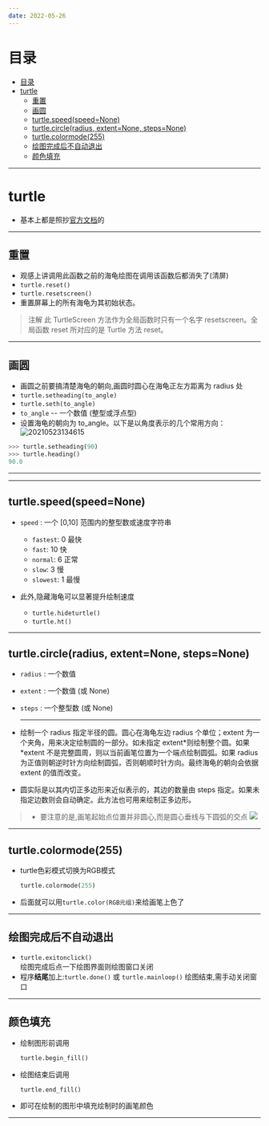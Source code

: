```yaml
---
date: 2022-05-26
---
```


# 目录
- [目录](#目录)
- [turtle](#turtle)
  - [重置](#重置)
  - [画圆](#画圆)
  - [turtle.speed(speed=None)](#turtlespeedspeednone)
  - [turtle.circle(radius, extent=None, steps=None)](#turtlecircleradius-extentnone-stepsnone)
  - [turtle.colormode(255)](#turtlecolormode255)
  - [绘图完成后不自动退出](#绘图完成后不自动退出)
  - [颜色填充](#颜色填充)

---
# turtle
- 基本上都是照抄[官方文档](https://docs.python.org/zh-cn/3.9/library/turtle.html#module-turtle)的

---
## 重置
- 观感上讲调用此函数之前的海龟绘图在调用该函数后都消失了(清屏)
- `turtle.reset()`
- `turtle.resetscreen()`
- 重置屏幕上的所有海龟为其初始状态。
> 注解 此 TurtleScreen 方法作为全局函数时只有一个名字 resetscreen。全局函数 reset 所对应的是 Turtle 方法 reset。


----
## 画圆
- 画圆之前要搞清楚海龟的朝向,画圆时圆心在海龟正左方距离为 radius 处
- `turtle.setheading(to_angle)`
- `turtle.seth(to_angle)`
- `to_angle` -- 一个数值 (整型或浮点型)
- 设置海龟的朝向为 to_angle。以下是以角度表示的几个常用方向：
![20210523134615](http://cdn.ayusummer233.top/img/20210523134615.png)

```python
>>> turtle.setheading(90)
>>> turtle.heading()
90.0
```


---



---
## turtle.speed(speed=None)
- `speed` : 一个 [0,10] 范围内的整型数或速度字符串
  - `fastest`: 0 最快
  - `fast`: 10 快
  - `normal`: 6 正常
  - `slow`: 3 慢
  - `slowest`: 1 最慢

- 此外,隐藏海龟可以显著提升绘制速度
    - `turtle.hideturtle()`
    - `turtle.ht()`




---
## turtle.circle(radius, extent=None, steps=None)
- `radius` : 一个数值
- `extent` : 一个数值 (或 None)
- `steps` : 一个整型数 (或 None)
  
    ---
- 绘制一个 radius 指定半径的圆。圆心在海龟左边 radius 个单位；extent 为一个夹角，用来决定绘制圆的一部分。如未指定 extent*则绘制整个圆。如果 *extent 不是完整圆周，则以当前画笔位置为一个端点绘制圆弧。如果 radius 为正值则朝逆时针方向绘制圆弧，否则朝顺时针方向。最终海龟的朝向会依据 extent 的值而改变。
- 圆实际是以其内切正多边形来近似表示的，其边的数量由 steps 指定。如果未指定边数则会自动确定。此方法也可用来绘制正多边形。
> - 要注意的是,画笔起始点位置并非圆心,而是圆心垂线与下圆弧的交点
>   ![](https://cdn.ayusummer233.top/image/c4x4voXmXM.gif)

----
## turtle.colormode(255)
- turtle色彩模式切换为RGB模式
  ```python
  turtle.colormode(255)
  ```
- 后面就可以用`turtle.color(RGB元组)`来给画笔上色了

----
## 绘图完成后不自动退出
- `turtle.exitonclick()`  
  绘图完成后点一下绘图界面则绘图窗口关闭
- 程序**结尾**加上:`turtle.done()` 或 `turtle.mainloop()`
  绘图结束,需手动关闭窗口


----
## 颜色填充
- 绘制图形前调用
  ```python
  turtle.begin_fill()
  ```
- 绘图结束后调用
  ```python
  turtle.end_fill()
  ```
- 即可在绘制的图形中填充绘制时的画笔颜色



----